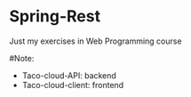 # Spring-Rest
Just my exercises in Web Programming course

#Note:
- Taco-cloud-API: backend
- Taco-cloud-client: frontend 
